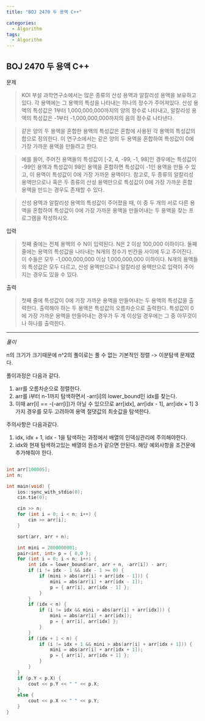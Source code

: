 ```yaml
---
title: "BOJ 2470 두 용액 C++"

categories:
  - Algorithm
tags:
  - Algorithm
---
```


## BOJ 2470 두 용액 C++

문제

> KOI 부설 과학연구소에서는 많은 종류의 산성 용액과 알칼리성 용액을 보유하고 있다. 각 용액에는 그 용액의 특성을 나타내는 하나의 정수가 주어져있다. 산성 용액의 특성값은 1부터 1,000,000,000까지의 양의 정수로 나타내고, 알칼리성 용액의 특성값은 -1부터 -1,000,000,000까지의 음의 정수로 나타낸다.

> 같은 양의 두 용액을 혼합한 용액의 특성값은 혼합에 사용된 각 용액의 특성값의 합으로 정의한다. 이 연구소에서는 같은 양의 두 용액을 혼합하여 특성값이 0에 가장 가까운 용액을 만들려고 한다.

> 예를 들어, 주어진 용액들의 특성값이 [-2, 4, -99, -1, 98]인 경우에는 특성값이 -99인 용액과 특성값이 98인 용액을 혼합하면 특성값이 -1인 용액을 만들 수 있고, 이 용액이 특성값이 0에 가장 가까운 용액이다. 참고로, 두 종류의 알칼리성 용액만으로나 혹은 두 종류의 산성 용액만으로 특성값이 0에 가장 가까운 혼합 용액을 만드는 경우도 존재할 수 있다.

> 산성 용액과 알칼리성 용액의 특성값이 주어졌을 때, 이 중 두 개의 서로 다른 용액을 혼합하여 특성값이 0에 가장 가까운 용액을 만들어내는 두 용액을 찾는 프로그램을 작성하시오.

입력

> 첫째 줄에는 전체 용액의 수 N이 입력된다. N은 2 이상 100,000 이하이다. 둘째 줄에는 용액의 특성값을 나타내는 N개의 정수가 빈칸을 사이에 두고 주어진다. 이 수들은 모두 -1,000,000,000 이상 1,000,000,000 이하이다. N개의 용액들의 특성값은 모두 다르고, 산성 용액만으로나 알칼리성 용액만으로 입력이 주어지는 경우도 있을 수 있다.

출력

> 첫째 줄에 특성값이 0에 가장 가까운 용액을 만들어내는 두 용액의 특성값을 출력한다. 출력해야 하는 두 용액은 특성값의 오름차순으로 출력한다. 특성값이 0에 가장 가까운 용액을 만들어내는 경우가 두 개 이상일 경우에는 그 중 아무것이나 하나를 출력한다.

---

_풀이_

n의 크기가 크기때문에 n^2의 풀이로는 풀 수 없는 기본적인 정렬 -> 이분탐색 문제였다.

풀이과정은 다음과 같다.

1. arr를 오름차순으로 정렬한다.
2. arr를 i부터 n-1까지 탐색하면서 -arr[i]의 lower_bound인 idx를 찾는다.
3. 이때 arr[i] == -(-arr[i])가 아닐 수 있으므로 arr[idx], arr[idx - 1], arr[idx + 1] 3가지 경우를 모두 고려하여 용액 절댓값의 최솟값을 탐색한다.

주의사항은 다음과같다.

1. idx, idx + 1, idx - 1을 탐색하는 과정에서 배열의 인덱싱관리에 주의해야한다.
2. idx와 현재 탐색하고있는 배열의 원소가 같으면 안된다. 해당 예외사항을 조건문에 추가해줘야 한다.

```c++

int arr[100005];
int n;

int main(void) {
    ios::sync_with_stdio(0);
    cin.tie(0);

    cin >> n;
    for (int i = 0; i < n; i++) {
        cin >> arr[i];
    }

    sort(arr, arr + n);

    int mini = 2000000001;
    pair<int, int> p = { 0,0 };
    for (int i = 0; i < n; i++) {
        int idx = lower_bound(arr, arr + n, -arr[i]) - arr;
        if (i != idx - 1 && idx - 1 >= 0) {
            if (mini > abs(arr[i] + arr[idx - 1])) {
                mini = abs(arr[i] + arr[idx - 1]);
                p = { arr[i], arr[idx - 1] };
            }
        }
        if (idx < n) {
            if (i != idx && mini > abs(arr[i] + arr[idx])) {
                mini = abs(arr[i] + arr[idx]);
                p = { arr[i], arr[idx] };
            }
        }
        if (idx + 1 < n) {
            if (i != idx + 1 && mini > abs(arr[i] + arr[idx + 1])) {
                mini = abs(arr[i] + arr[idx + 1]);
                p = { arr[i], arr[idx + 1] };
            }
        }
    }
    if (p.Y < p.X) {
        cout << p.Y << " " << p.X;
    }
    else {
        cout << p.X << " " << p.Y;
    }
}


```
